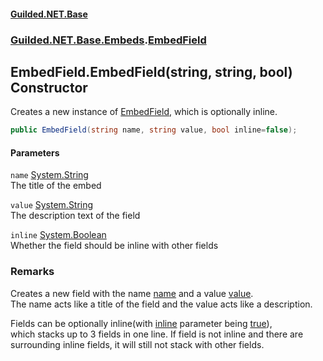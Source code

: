 
#### [Guilded.NET.Base](Guilded_NET_Base 'Guilded_NET_Base')
### [Guilded.NET.Base.Embeds](Guilded_NET_Base#Guilded_NET_Base_Embeds 'Guilded.NET.Base.Embeds').[EmbedField](EmbedField 'Guilded.NET.Base.Embeds.EmbedField')
## EmbedField.EmbedField(string, string, bool) Constructor
Creates a new instance of [EmbedField](EmbedField 'Guilded.NET.Base.Embeds.EmbedField'), which is optionally inline.  
```csharp
public EmbedField(string name, string value, bool inline=false);
```

#### Parameters
<a name='Guilded_NET_Base_Embeds_EmbedField_EmbedField(string_string_bool)_name'></a>
`name` [System.String](https://docs.microsoft.com/en-us/dotnet/api/System.String 'System.String')  
The title of the embed
  
<a name='Guilded_NET_Base_Embeds_EmbedField_EmbedField(string_string_bool)_value'></a>
`value` [System.String](https://docs.microsoft.com/en-us/dotnet/api/System.String 'System.String')  
The description text of the field
  
<a name='Guilded_NET_Base_Embeds_EmbedField_EmbedField(string_string_bool)_inline'></a>
`inline` [System.Boolean](https://docs.microsoft.com/en-us/dotnet/api/System.Boolean 'System.Boolean')  
Whether the field should be inline with other fields
  
### Remarks
Creates a new field with the name [name](EmbedField_EmbedField(string_string_bool)#Guilded_NET_Base_Embeds_EmbedField_EmbedField(string_string_bool)_name 'Guilded.NET.Base.Embeds.EmbedField.EmbedField(string, string, bool).name') and a value [value](EmbedField_EmbedField(string_string_bool)#Guilded_NET_Base_Embeds_EmbedField_EmbedField(string_string_bool)_value 'Guilded.NET.Base.Embeds.EmbedField.EmbedField(string, string, bool).value').  
The name acts like a title of the field and the value acts like a description.



Fields can be optionally inline(with [inline](EmbedField_EmbedField(string_string_bool)#Guilded_NET_Base_Embeds_EmbedField_EmbedField(string_string_bool)_inline 'Guilded.NET.Base.Embeds.EmbedField.EmbedField(string, string, bool).inline') parameter being [true](https://docs.microsoft.com/en-us/dotnet/csharp/language-reference/builtin-types/bool 'https://docs.microsoft.com/en-us/dotnet/csharp/language-reference/builtin-types/bool')),  
which stacks up to 3 fields in one line. If field is not inline and there are  
surrounding inline fields, it will still not stack with other fields.
